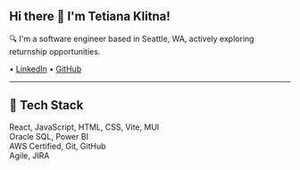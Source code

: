 ## Hi there 👋 I'm Tetiana Klitna! 

🔍 I'm a software engineer based in Seattle, WA, actively exploring returnship opportunities.


• [LinkedIn](https://www.linkedin.com/in/tetianaklitna/) 
• [GitHub](https://github.com/TetianaKlitna)

---

## 🧰 Tech Stack
React, JavaScript, HTML, CSS, Vite, MUI  
Oracle SQL, Power BI  
AWS Certified, Git, GitHub  
Agile, JIRA
